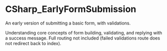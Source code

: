 # CSharp_EarlyFormSubmission
An early version of submitting a basic form, with validations.

Understanding core concepts of form building, validating, and replying with a success message.  Full routing not included (failed validations route does not redirect back to index).
